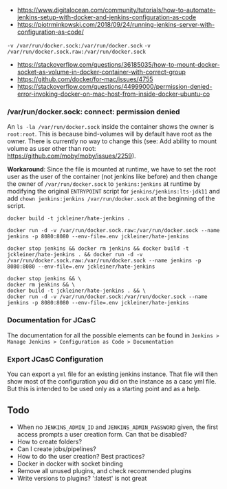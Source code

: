 


* https://www.digitalocean.com/community/tutorials/how-to-automate-jenkins-setup-with-docker-and-jenkins-configuration-as-code
* https://piotrminkowski.com/2018/09/24/running-jenkins-server-with-configuration-as-code/


`-v /var/run/docker.sock:/var/run/docker.sock`
`-v /var/run/docker.sock.raw:/var/run/docker.sock`


* https://stackoverflow.com/questions/36185035/how-to-mount-docker-socket-as-volume-in-docker-container-with-correct-group
* https://github.com/docker/for-mac/issues/4755
* https://stackoverflow.com/questions/44999000/permission-denied-error-invoking-docker-on-mac-host-from-inside-docker-ubuntu-co


### /var/run/docker.sock: connect: permission denied
An `ls -la /var/run/docker.sock` inside the container shows the owner is `root:root`.
This is because bind-volumes will by default have root as the owner. There is currently no way to change this (see: Add ability to mount volume as user other than root: https://github.com/moby/moby/issues/2259).

**Workaround**: Since the file is mounted at runtime, we have to set the root user as the user of the container (not jenkins like before) and then change the owner of `/var/run/docker.sock` to `jenkins:jenkins` at runtime by modifying the original `ENTRYPOINT` script for `jenkins/jenkins:lts-jdk11` and add `chown jenkins:jenkins /var/run/docker.sock` at the beginning of the script. 


`docker build -t jckleiner/hate-jenkins .`

`docker run -d -v /var/run/docker.sock.raw:/var/run/docker.sock --name jenkins -p 8080:8080 --env-file=.env jckleiner/hate-jenkins`

`docker stop jenkins && docker rm jenkins && docker build -t jckleiner/hate-jenkins . && docker run -d -v /var/run/docker.sock.raw:/var/run/docker.sock --name jenkins -p 8080:8080 --env-file=.env jckleiner/hate-jenkins`

    docker stop jenkins && \
    docker rm jenkins && \
    docker build -t jckleiner/hate-jenkins . && \
    docker run -d -v /var/run/docker.sock:/var/run/docker.sock --name jenkins -p 8080:8080 --env-file=.env jckleiner/hate-jenkins

### Documentation for JCasC
The documentation for all the possible elements can be found in `Jenkins > Manage Jenkins > Configuration as Code > Documentation`

### Export JCasC Configuration
You can export a `yml` file for an existing jenkins instance. That file will then show most of the configuration you did on the instance as a casc yml file. 
But this is intended to be used only as a starting point and as a help.

## Todo

 * When no  `JENKINS_ADMIN_ID` and `JENKINS_ADMIN_PASSWORD` given, the first access prompts a user creation form. Can that be disabled?
 * How to create folders? 
 * Can I create jobs/pipelines?
 * How to do the user creation? Best practices?
 * Docker in docker with socket binding
 * Remove all unused plugins, and check recommended plugins
 * Write versions to plugins? ':latest' is not great